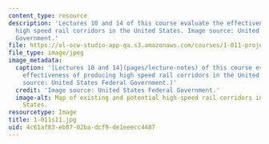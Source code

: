 ```yaml
---
content_type: resource
description: 'Lectures 10 and 14 of this course evaluate the effectiveness of producing
  high speed rail corridors in the United States. Image source: United States Federal
  Government.'
file: https://ol-ocw-studio-app-qa.s3.amazonaws.com/courses/1-011-project-evaluation-spring-2011/4c61af83eb0702badcf9de1eeecc4487_1-011s11.jpg
file_type: image/jpeg
image_metadata:
  caption: '[Lectures 10 and 14](pages/lecture-notes) of this course evaluate the
    effectiveness of producing high speed rail corridors in the United States. (Image
    source: United States Federal Government.)'
  credit: 'Image source: United States Federal Government.'
  image-alt: Map of existing and potential high-speed rail corridors in the United
    States.
resourcetype: Image
title: 1-011s11.jpg
uid: 4c61af83-eb07-02ba-dcf9-de1eeecc4487
---
```

